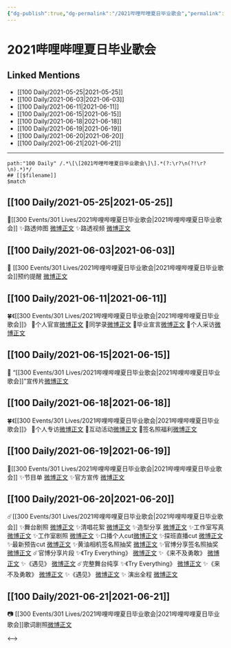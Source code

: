 ```yaml
---
{"dg-publish":true,"dg-permalink":"/2021哔哩哔哩夏日毕业歌会","permalink":"/2021哔哩哔哩夏日毕业歌会/","created":"2022-12-04T17:07:55.000+08:00","updated":"2023-04-10T16:05:53.000+08:00"}
---
```


# 2021哔哩哔哩夏日毕业歌会

## Linked Mentions
- [[100 Daily/2021-05-25\|2021-05-25]]
- [[100 Daily/2021-06-03\|2021-06-03]]
- [[100 Daily/2021-06-11\|2021-06-11]]
- [[100 Daily/2021-06-15\|2021-06-15]]
- [[100 Daily/2021-06-18\|2021-06-18]]
- [[100 Daily/2021-06-19\|2021-06-19]]
- [[100 Daily/2021-06-20\|2021-06-20]]
- [[100 Daily/2021-06-21\|2021-06-21]]


---

```expander
path:"100 Daily" /.*\[\[2021哔哩哔哩夏日毕业歌会\]\].*(?:\r?\n(?!\r?\n).*)*/
## [[$filename]]
$match
```
## [[100 Daily/2021-05-25\|2021-05-25]]
🌟[[300 Events/301 Lives/2021哔哩哔哩夏日毕业歌会\|2021哔哩哔哩夏日毕业歌会]]
✨路透帅图 [微博正文](https://weibo.com/6466290670/Kh56FyUOO)
✨路透视频 [微博正文](https://weibo.com/6466290670/Kh72EkeRo)
## [[100 Daily/2021-06-03\|2021-06-03]]
🌟 [[300 Events/301 Lives/2021哔哩哔哩夏日毕业歌会\|2021哔哩哔哩夏日毕业歌会]]预约提醒 [微博正文](https://weibo.com/6466290670/KitCgvTX6)
## [[100 Daily/2021-06-11\|2021-06-11]]
🍀《[[300 Events/301 Lives/2021哔哩哔哩夏日毕业歌会\|2021哔哩哔哩夏日毕业歌会]]》
🎐个人官宣[微博正文](https://m.weibo.cn/6466290670/4646848234523062)
🎐同学录[微博正文](https://m.weibo.cn/6466290670/4646871584739918)
🎐毕业宣言[微博正文](https://m.weibo.cn/6466290670/4646875020397852)
🎐个人采访[微博正文](https://m.weibo.cn/6466290670/4646890141123099)
## [[100 Daily/2021-06-15\|2021-06-15]]
💫 “[[300 Events/301 Lives/2021哔哩哔哩夏日毕业歌会\|2021哔哩哔哩夏日毕业歌会]]”宣传片[微博正文](https://m.weibo.cn/6466290670/4648308704812805)
## [[100 Daily/2021-06-18\|2021-06-18]]
🍀《[[300 Events/301 Lives/2021哔哩哔哩夏日毕业歌会\|2021哔哩哔哩夏日毕业歌会]]》
🎐个人专访[微博正文](https://m.weibo.cn/6466290670/4649397092352271)
🎐互动活动[微博正文](https://m.weibo.cn/6466290670/4649452072078025)
🎐签名照福利[微博正文](https://m.weibo.cn/6466290670/4649397898446653)
## [[100 Daily/2021-06-19\|2021-06-19]]
🌟[[300 Events/301 Lives/2021哔哩哔哩夏日毕业歌会\|2021哔哩哔哩夏日毕业歌会]]
✨节目单 [微博正文](https://m.weibo.cn/6466290670/4649755748078579)
✨官方宣传 [微博正文](https://m.weibo.cn/6466290670/4649763649618348)

## [[100 Daily/2021-06-20\|2021-06-20]]
☄️[[300 Events/301 Lives/2021哔哩哔哩夏日毕业歌会\|2021哔哩哔哩夏日毕业歌会]]
✨舞台剧照 [微博正文](https://m.weibo.cn/6466290670/4650192651946644)
✨清唱花絮 [微博正文](https://m.weibo.cn/6466290670/4650191955169896)
✨造型分享 [微博正文](https://m.weibo.cn/6466290670/4650274788212771)
✨工作室写真 [微博正文](https://m.weibo.cn/6466290670/4650239622910600)
✨工作室剧照 [微博正文](https://m.weibo.cn/7478855230/4650273718666017)
✨口播个人cut[微博正文](https://m.weibo.cn/6466290670/4650135605477564)
✨探班直播cut [微博正文](https://m.weibo.cn/6466290670/4650249710471255)
✨最新预告cut [微博正文](https://m.weibo.cn/6466290670/4650250956443277)
✨黄油相机签名照抽奖 [微博正文](https://m.weibo.cn/6466290670/4650232203447454)
✨官博分享签名照抽奖 [微博正文](https://m.weibo.cn/6466290670/4650232715675886)
☄️官博分享片段
✨《Try Everything》 [微博正文](https://m.weibo.cn/6466290670/4650256959278098)
✨《来不及勇敢》 [微博正文](https://m.weibo.cn/6466290670/4650257553559905)
✨《遇见》 [微博正文](https://m.weibo.cn/6466290670/4650259072160122)
☄️完整舞台纯享
✨《Try Everything》 [微博正文](https://m.weibo.cn/6466290670/4650261035880588)
✨《来不及勇敢》 [微博正文](https://m.weibo.cn/6466290670/4650270527065023)
✨《遇见》 [微博正文](https://m.weibo.cn/6466290670/4650260095569594)
✨ 演出全程 [微博正文](https://m.weibo.cn/6466290670/4650269965554054)
## [[100 Daily/2021-06-21\|2021-06-21]]
📷 [[300 Events/301 Lives/2021哔哩哔哩夏日毕业歌会\|2021哔哩哔哩夏日毕业歌会]]歌词剧照[微博正文](https://weibo.com/detail/4650512677082182)

<-->